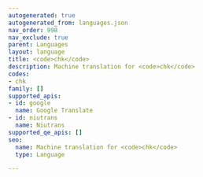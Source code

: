 ```yaml
---
autogenerated: true
autogenerated_from: languages.json
nav_order: 998
nav_exclude: true
parent: Languages
layout: language
title: <code>chk</code>
description: Machine translation for <code>chk</code>
codes:
- chk
family: []
supported_apis:
- id: google
  name: Google Translate
- id: niutrans
  name: Niutrans
supported_qe_apis: []
seo:
  name: Machine translation for <code>chk</code>
  type: Language

---
```


